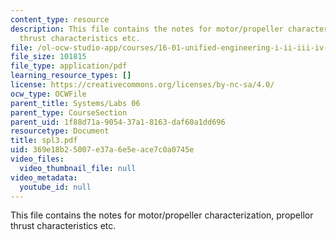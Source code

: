 ```yaml
---
content_type: resource
description: This file contains the notes for motor/propeller characterization, propellor
  thrust characteristics etc.
file: /ol-ocw-studio-app/courses/16-01-unified-engineering-i-ii-iii-iv-fall-2005-spring-2006/369e18b25007e37a6e5eace7c0a0745e_spl3.pdf
file_size: 101815
file_type: application/pdf
learning_resource_types: []
license: https://creativecommons.org/licenses/by-nc-sa/4.0/
ocw_type: OCWFile
parent_title: Systems/Labs 06
parent_type: CourseSection
parent_uid: 1f88d71a-9054-37a1-8163-daf60a1dd696
resourcetype: Document
title: spl3.pdf
uid: 369e18b2-5007-e37a-6e5e-ace7c0a0745e
video_files:
  video_thumbnail_file: null
video_metadata:
  youtube_id: null
---
```

This file contains the notes for motor/propeller characterization, propellor thrust characteristics etc.